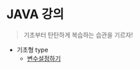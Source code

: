 # JAVA 강의
>기초부터 탄탄하게
>복습하는 습관을 기르자!

* 기초형 type
  - [변수설정하기][id]

[id]: <https://github.com/Wani1993/coding-practice/blob/a3c19e2b0f583a1c416abc6b4aba243382c04b53/0518/Add.java>






